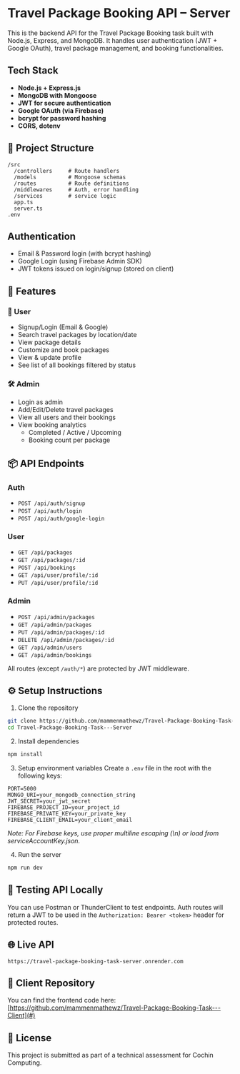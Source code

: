 # Travel Package Booking API – Server

This is the backend API for the Travel Package Booking task built with Node.js, Express, and MongoDB. It handles user authentication (JWT + Google OAuth), travel package management, and booking functionalities.

## Tech Stack

- **Node.js + Express.js**
- **MongoDB with Mongoose**
- **JWT for secure authentication**
- **Google OAuth (via Firebase)**
- **bcrypt for password hashing**
- **CORS, dotenv**

## 📁 Project Structure

```
/src
  /controllers     # Route handlers
  /models          # Mongoose schemas
  /routes          # Route definitions
  /middlewares     # Auth, error handling
  /services        # service logic
  app.ts
  server.ts
.env
```

## Authentication

- Email & Password login (with bcrypt hashing)
- Google Login (using Firebase Admin SDK)
- JWT tokens issued on login/signup (stored on client)

## 🧠 Features

### 👤 User
- Signup/Login (Email & Google)
- Search travel packages by location/date
- View package details
- Customize and book packages
- View & update profile
- See list of all bookings filtered by status

### 🛠️ Admin
- Login as admin
- Add/Edit/Delete travel packages
- View all users and their bookings
- View booking analytics
  - Completed / Active / Upcoming
  - Booking count per package

## 📦 API Endpoints

### Auth
- `POST /api/auth/signup`
- `POST /api/auth/login`
- `POST /api/auth/google-login`

### User
- `GET /api/packages`
- `GET /api/packages/:id`
- `POST /api/bookings`
- `GET /api/user/profile/:id`
- `PUT /api/user/profile/:id`

### Admin
- `POST /api/admin/packages`
- `GET /api/admin/packages`
- `PUT /api/admin/packages/:id`
- `DELETE /api/admin/packages/:id`
- `GET /api/admin/users`
- `GET /api/admin/bookings`

All routes (except `/auth/*`) are protected by JWT middleware.

## ⚙️ Setup Instructions

1. Clone the repository
```bash
git clone https://github.com/mammenmathewz/Travel-Package-Booking-Task---Server.git
cd Travel-Package-Booking-Task---Server
```

2. Install dependencies
```bash
npm install
```

3. Setup environment variables
Create a `.env` file in the root with the following keys:

```env
PORT=5000
MONGO_URI=your_mongodb_connection_string
JWT_SECRET=your_jwt_secret
FIREBASE_PROJECT_ID=your_project_id
FIREBASE_PRIVATE_KEY=your_private_key
FIREBASE_CLIENT_EMAIL=your_client_email
```
*Note: For Firebase keys, use proper multiline escaping (\n) or load from serviceAccountKey.json.*

4. Run the server
```bash
npm run dev   
```

## 🧪 Testing API Locally

You can use Postman or ThunderClient to test endpoints. Auth routes will return a JWT to be used in the `Authorization: Bearer <token>` header for protected routes.

## 🌐 Live API

```
https://travel-package-booking-task-server.onrender.com
```

## 🤝 Client Repository

You can find the frontend code here: [https://github.com/mammenmathewz/Travel-Package-Booking-Task---Client](#)



## 📄 License

This project is submitted as part of a technical assessment for Cochin Computing.
